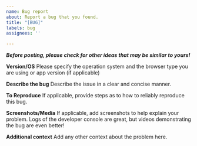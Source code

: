 ```yaml
---
name: Bug report
about: Report a bug that you found.
title: "[BUG]"
labels: bug
assignees: ''

---
```


***Before posting, please check for other ideas that may be similar to yours!***

**Version/OS**
Please specify the operation system and the browser type you are using or app version (if applicable)

**Describe the bug**
Describe the issue in a clear and concise manner.

**To Reproduce**
If applicable, provide steps as to how to reliably reproduce this bug.

**Screenshots/Media**
If applicable, add screenshots to help explain your problem. Logs of the developer console are great, but videos demonstrating the bug are even better!

**Additional context**
Add any other context about the problem here.
